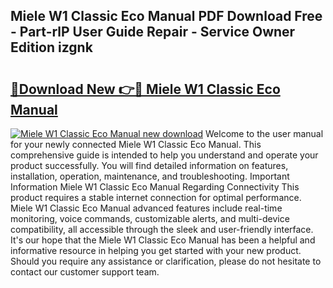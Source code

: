 ## Miele W1 Classic Eco Manual PDF Download Free - Part-rlP User Guide Repair - Service Owner Edition izgnk

# <h2><a href="http://cf24013.oget.top/?id=Miele+W1+Classic+Eco+Manual">🔗Download New 👉🔴 Miele W1 Classic Eco Manual</a></h2>

[![Miele W1 Classic Eco Manual new download](https://i.imgur.com/5g1atiW.png)](http://cf24013.oget.top/?id=Miele+W1+Classic+Eco+Manual)
Welcome to the user manual for your newly connected Miele W1 Classic Eco Manual. This comprehensive guide is intended to help you understand and operate your product successfully. You will find detailed information on features, installation, operation, maintenance, and troubleshooting. Important Information Miele W1 Classic Eco Manual Regarding Connectivity This product requires a stable internet connection for optimal performance. Miele W1 Classic Eco Manual advanced features include real-time monitoring, voice commands, customizable alerts, and multi-device compatibility, all accessible through the sleek and user-friendly interface. It's our hope that the Miele W1 Classic Eco Manual has been a helpful and informative resource in helping you get started with your new product. Should you require any assistance or clarification, please do not hesitate to contact our customer support team.
